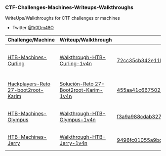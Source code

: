 ### CTF-Challenges-Machines-Writeups-Walkthroughs

WriteUps/Walkthroughs for CTF challenges or machines
- Twitter [@1r0Dm48O](https://twitter.com/1r0Dm48O)

| Challenge/Machine | Writeup/Walkthrough | MD5 | Posted On |
| ------------ | ------------ | ------------ | ------------ |
| [HTB-Machines-Curling](https://www.hackthebox.eu/home/machines/profile/160) | [Walkthrough-HTB-Curling-1v4n](https://github.com/1r0dm480/CTF-Wr1T3uPs/blob/master/HTB/Machines/HTB-Machine-Olympus-Walkthrough-1v4n-Curling.pdf) | [	72cc35cb342e11bca1d095c83214cd08](https://www.virustotal.com/file/2361d1e48b5451e060c608d351915f1a3402365e7e713588e4a4451f577126d7/) | [Honey Sec-HTB-Machine Walkthrough-Curling](https://honeysec.blogspot.com/2019/03/htb-machine-walkthrough-curling.html) |
| [Hackplayers-Reto 27-boot2root-Karim](https://www.hackplayers.com/2018/09/reto-27-boot2root-karim.html) | [Solución-Reto 27-Boot2root-Karim-1v4n](https://github.com/1r0dm480/CTF-Wr1T3uPs/blob/master/Hackplayers/Machines/HackPlayers-Reto-27-boot2root-Walkthrough-Karim.pdf) | [455aa41c667502619f85936e992e0a9e](https://www.virustotal.com/#/file/2e7b3fb009f859a607fa37536d6d09da96b034b5c1227b636d883c02c9e04f25/) | [Solución-Reto 27-Boot2root-Karim-1v4n](https://www.hackplayers.com/2018/09/solucion-al-reto-27-boot2root-karim.html) |
| [HTB-Machines-Olympus](https://www.hackthebox.eu/home/machines/profile/135) | [Walkthrough-HTB-Olympus-1v4n](https://github.com/1r0dm480/CTF-Wr1T3uPs/blob/master/HTB/Machines/HTB-Machine-Olympus-Walkthrough-1v4n-Released.pdf) | [	f3a9a988cdab32763816e1abf6975756](https://www.hybrid-analysis.com/sample/ffe715aacbbea2756aa3564c0d03e6dc4f57b9ee39631f91f1daa5c28f006797) | [Fwhibbit-HTB-Writeup–Olympus](https://www.fwhibbit.es/htb-write-up-olympus-por-1r0dm48o) |
| [HTB-Machines-Jerry](https://www.hackthebox.eu/home/users/profile/56686) | [Walkthrough-HTB-Jerry-1v4n](https://github.com/1r0dm480/CTF-Wr1T3uPs/blob/master/HTB/Machines/HTB-Machine-Jerry-Walkthrough-Jerry-1v4n-Released.pdf) | [9496fc01055a9bcae00b894a43dc7abd](https://www.hybrid-analysis.com/sample/995b160658c5bfb76d1bf9f0beb450f0e2f024c7e3b77774e9074176a447d589) | [Hackplayers-HTB-WriteUps](https://github.com/Hackplayers/hackthebox-writeups/blob/master/machines/Jerry/1v4n-jerry.pdf) |

